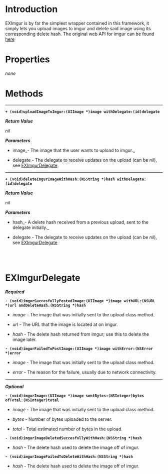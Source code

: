 # Introduction #

EXImgur is by far the simplest wrapper contained in this framework, it simply lets you upload images to imgur and delete said image using its corresponding delete hash.  The original web API for imgur can be found <a href='http://code.google.com/p/imgur-api/'>here</a>

# Properties #

_none_

# Methods #


---


**`+ (void)uploadImageToImgur:(UIImage *)image withDelegate:(id)delegate`**

**_Return Value_**

_nil_

**_Parameters_**

  * image_- The image that the user wants to upload to imgur._

  * delegate - The delegate to receive updates on the upload (can be _nil_), see <a href='http://code.google.com/p/exportkit-cocoa/wiki/EXImgur#EXImgurDelegate'>EXImgurDelegate</a>


---


**`+ (void)deleteImgurImageWithHash:(NSString *)hash withDelegate:(id)delegate`**

**_Return Value_**

_nil_

**_Parameters_**

  * hash_- A delete hash received from a previous upload, sent to the delegate initially._

  * delegate - The delegate to receive updates on the upload (can be _nil_), see <a href='http://code.google.com/p/exportkit-cocoa/wiki/EXImgur#EXImgurDelegate'> EXImgurDelegate</a>

<br></br>
# EXImgurDelegate #

**_Required_**

**`- (void)imgurSuccesfullyPostedImage:(UIImage *)image withURL:(NSURL *)url andDeleteHash:(NSString *)hash`**

  * _image_ - The image that was initially sent to the upload class method.

  * _url_ - The URL that the image is located at on imgur.

  * _hash_ - The delete hash returned from imgur; use this to delete the image later.

**`- (void)imgurFailedToPostImage:(UIImage *)image withError:(NSError *)error`**

  * _image_ - The image that was initially sent to the upload class method.

  * _error_ - The reason for the failure, usually due to network connectivity.


---


**_Optional_**

**`- (void)imgurImage:(UIImage *)image sentBytes:(NSInteger)bytes ofTotal:(NSInteger)total`**

  * _image_ - The image that was initially sent to the upload class method.

  * _bytes_ - Number of bytes uploaded to the server.

  * _total_ - Total estimated number of bytes in the upload.

**`- (void)imgurImageDeletedSuccesfullyWithHash:(NSString *)hash`**

  * _hash_ - The delete hash used to delete the image off of imgur.

**`- (void)imgurImageFailedToDeleteWithHash:(NSString *)hash`**

  * _hash_ - The delete hash used to delete the image off of imgur.